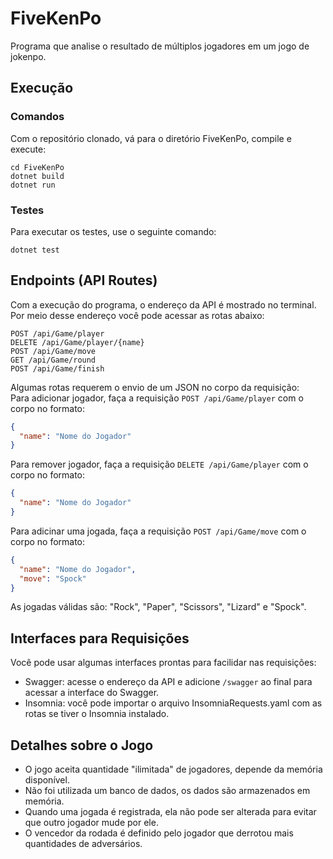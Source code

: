 # FiveKenPo
Programa que analise o resultado de múltiplos jogadores em um jogo de jokenpo.

## Execução
### Comandos
Com o repositório clonado, vá para o diretório FiveKenPo, compile e execute:
```
cd FiveKenPo
dotnet build
dotnet run
```

### Testes
Para executar os testes, use o seguinte comando:
```
dotnet test
```

## Endpoints (API Routes)
Com a execução do programa, o endereço da API é mostrado no terminal.\
Por meio desse endereço você pode acessar as rotas abaixo:
```
POST /api/Game/player
DELETE /api/Game/player/{name}
POST /api/Game/move
GET /api/Game/round
POST /api/Game/finish
```
Algumas rotas requerem o envio de um JSON no corpo da requisição:\
Para adicionar jogador, faça a requisição `POST /api/Game/player` com o corpo no formato:
```json
{
  "name": "Nome do Jogador"
}
```
Para remover jogador, faça a requisição `DELETE /api/Game/player` com o corpo no formato:
```json
{
  "name": "Nome do Jogador"
}
```
Para adicinar uma jogada, faça a requisição `POST /api/Game/move` com o corpo no formato:
```json
{
  "name": "Nome do Jogador",
  "move": "Spock"
}
```
As jogadas válidas são: "Rock", "Paper", "Scissors", "Lizard" e "Spock".

## Interfaces para Requisições
Você pode usar algumas interfaces prontas para facilidar nas requisições:
- Swagger: acesse o endereço da API e adicione `/swagger` ao final para acessar a interface do Swagger.
- Insomnia: você pode importar o arquivo InsomniaRequests.yaml com as rotas se tiver o Insomnia instalado.

## Detalhes sobre o Jogo
- O jogo aceita quantidade "ilimitada" de jogadores, depende da memória disponível.
- Não foi utilizada um banco de dados, os dados são armazenados em memória.
- Quando uma jogada é registrada, ela não pode ser alterada para evitar que outro jogador mude por ele.
- O vencedor da rodada é definido pelo jogador que derrotou mais quantidades de adversários.